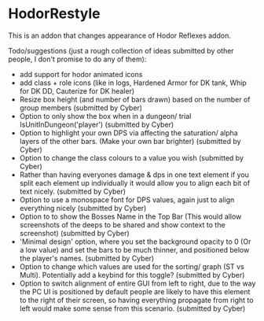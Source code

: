 
# HodorRestyle

This is an addon that changes appearance of Hodor Reflexes addon.


Todo/suggestions (just a rough collection of ideas submitted by other people, I don't promise to do any of them):
- add support for hodor animated icons
- add class + role icons (like in logs, Hardened Armor for DK tank, Whip for DK DD, Cauterize for DK healer)
- Resize box height (and number of bars drawn) based on the number of group members (submitted by Cyber)
- Option to only show the box when in a dungeon/ trial IsUnitInDungeon('player') (submitted by Cyber)
- Option to highlight your own DPS via affecting the saturation/ alpha layers of the other bars. (Make your own bar brighter) (submitted by Cyber)
- Option to change the class colours to a value you wish (submitted by Cyber)
- Rather than having everyones damage & dps in one text element if you split each element up individually it would allow you to align each bit of text nicely. (submitted by Cyber)
- Option to use a monospace font for DPS values, again just to align everything nicely (submitted by Cyber)
- Option to to show the Bosses Name in the Top Bar (This would allow screenshots of the deeps to be shared and show context to the screenshot) (submitted by Cyber)
- 'Minimal design' option, where you set the background opacity to 0 (Or a low value) and set the bars to be much thinner, and positioned below the player's names. (submitted by Cyber)
- Option to change which values are used for the sorting/ graph (ST vs Multi). Potentially add a keybind for this toggle? (submitted by Cyber)
- Option to switch alignment of entire GUI from left to right, due to the way the PC UI is positioned by default people are likely to have this element to the right of their screen, so having everything propagate from right to left would make some sense from this scenario. (submitted by Cyber)
